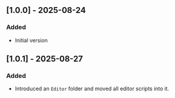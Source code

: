 ## [1.0.0] - 2025-08-24
### Added
- Initial version

## [1.0.1] - 2025-08-27
### Added
- Introduced an `Editor` folder and moved all editor scripts into it.
